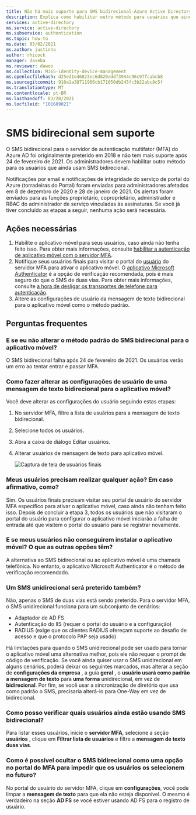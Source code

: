 ```yaml
---
title: Não há mais suporte para SMS bidirecional-Azure Active Directory
description: Explica como habilitar outro método para usuários que ainda usam SMS bidirecional.
services: active-directory
ms.service: active-directory
ms.subservice: authentication
ms.topic: how-to
ms.date: 03/02/2021
ms.author: justinha
author: rhicock
manager: daveba
ms.reviewer: dawoo
ms.collection: M365-identity-device-management
ms.openlocfilehash: d25ed1e46823ec6d820addf3944c96c97fcabcb8
ms.sourcegitcommit: 910a1a38711966cb171050db245fc3b22abc8c5f
ms.translationtype: MT
ms.contentlocale: pt-BR
ms.lasthandoff: 03/20/2021
ms.locfileid: "101689021"
---
```

# <a name="two-way-sms-unsupported"></a>SMS bidirecional sem suporte

O SMS bidirecional para o servidor de autenticação multifator (MFA) do Azure AD foi originalmente preterido em 2018 e não tem mais suporte após 24 de fevereiro de 2021. Os administradores devem habilitar outro método para os usuários que ainda usam SMS bidirecional.

Notificações por email e notificações de integridade do serviço de portal do Azure (torradeiras do Portal) foram enviadas para administradores afetados em 8 de dezembro de 2020 e 28 de janeiro de 2021. Os alertas foram enviados para as funções proprietário, coproprietário, administrador e RBAC do administrador de serviço vinculadas às assinaturas. Se você já tiver concluído as etapas a seguir, nenhuma ação será necessária.

## <a name="required-actions"></a>Ações necessárias

1. Habilite o aplicativo móvel para seus usuários, caso ainda não tenha feito isso. Para obter mais informações, consulte [habilitar a autenticação de aplicativo móvel com o servidor MFA](howto-mfaserver-deploy-mobileapp.md).
1. Notifique seus usuários finais para visitar o portal do [usuário](howto-mfaserver-deploy-userportal.md) do servidor MFA para ativar o aplicativo móvel. O [aplicativo Microsoft Authenticator](https://www.microsoft.com/en-us/account/authenticator) é a opção de verificação recomendada, pois é mais seguro do que o SMS de duas vias. Para obter mais informações, consulte [a hora de desligar os transportes de telefone para autenticação](https://techcommunity.microsoft.com/t5/azure-active-directory-identity/it-s-time-to-hang-up-on-phone-transports-for-authentication/ba-p/1751752).
1. Altere as configurações de usuário da mensagem de texto bidirecional para o aplicativo móvel como o método padrão.

## <a name="faq"></a>Perguntas frequentes

### <a name="what-if-i-dont-change-the-default-method-from-two-way-sms-to-the-mobile-app"></a>E se eu não alterar o método padrão do SMS bidirecional para o aplicativo móvel?
O SMS bidirecional falha após 24 de fevereiro de 2021. Os usuários verão um erro ao tentar entrar e passar MFA.

### <a name="how-do-i-change-the-user-settings-from-two-way-text-message-to-mobile-app"></a>Como fazer alterar as configurações de usuário de uma mensagem de texto bidirecional para o aplicativo móvel?

Você deve alterar as configurações do usuário seguindo estas etapas:

1. No servidor MFA, filtre a lista de usuários para a mensagem de texto bidirecional.
1. Selecione todos os usuários.
1. Abra a caixa de diálogo Editar usuários.
1. Alterar usuários de mensagem de texto para aplicativo móvel.

   ![Captura de tela de usuários finais](media/how-to-authentication-two-way-sms-unsupported/end-users.png)

### <a name="do-my-users-need-to-take-any-action-if-yes-how"></a>Meus usuários precisam realizar qualquer ação? Em caso afirmativo, como?
Sim. Os usuários finais precisam visitar seu portal de usuário do servidor MFA específico para ativar o aplicativo móvel, caso ainda não tenham feito isso. Depois de concluir a etapa 3, todos os usuários que não visitaram o portal do usuário para configurar o aplicativo móvel iniciarão a falha de entrada até que visitem o portal do usuário para se registrar novamente.

### <a name="what-if-my-users-cant-install-the-mobile-app-what-other-options-do-they-have"></a>E se meus usuários não conseguirem instalar o aplicativo móvel? O que as outras opções têm?
A alternativa ao SMS bidirecional ou ao aplicativo móvel é uma chamada telefônica. No entanto, o aplicativo Microsoft Authenticator é o método de verificação recomendado.

### <a name="will-one-way-sms-be-deprecated-as-well"></a>Um SMS unidirecional será preterido também?
Não, apenas o SMS de duas vias está sendo preterido. Para o servidor MFA, o SMS unidirecional funciona para um subconjunto de cenários:

- Adaptador de AD FS
- Autenticação do IIS (requer o portal do usuário e a configuração)
- RADIUS (exige que os clientes RADIUS ofereçam suporte ao desafio de acesso e que o protocolo PAP seja usado)

Há limitações para quando o SMS unidirecional pode ser usado para tornar o aplicativo móvel uma alternativa melhor, pois ele não requer o prompt de código de verificação.
Se você ainda quiser usar o SMS unidirecional em alguns cenários, poderá deixar os seguintes marcados, mas alterar a seção de **configurações da empresa** , a guia **geral** , o **usuário usará como padrão a mensagem de texto** para **uma forma** unidirecional, em vez de **bidirecional**. Por fim, se você usar a sincronização de diretório que usa como padrão o SMS, precisaria alterá-lo para One-Way em vez de bidirecional.

### <a name="how-can-i-check-which-users-are-still-using-two-way-sms"></a>Como posso verificar quais usuários ainda estão usando SMS bidirecional?
Para listar esses usuários, inicie o **servidor MFA**, selecione a seção **usuários** , clique em **Filtrar lista de usuários** e filtre a **mensagem de texto duas vias**.

### <a name="how-do-we-hide-two-way-sms-as-an-option-in-the-mfa-portal-to-prevent-users-from-selecting-it-in-the-future"></a>Como é possível ocultar o SMS bidirecional como uma opção no portal do MFA para impedir que os usuários os selecionem no futuro?
No portal do usuário do servidor MFA, clique em **configurações**, você pode limpar a **mensagem de texto** para que ela não esteja disponível. O mesmo é verdadeiro na seção **AD FS** se você estiver usando AD FS para o registro de usuário.

